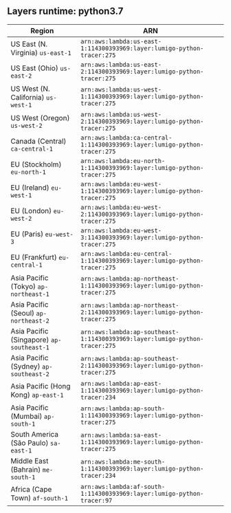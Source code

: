 Layers runtime: python3.7
----
| Region | ARN |
| --- | --- |
|US East (N. Virginia)  `us-east-1`|`arn:aws:lambda:us-east-1:114300393969:layer:lumigo-python-tracer:275`|
|US East (Ohio)  `us-east-2`|`arn:aws:lambda:us-east-2:114300393969:layer:lumigo-python-tracer:275`|
|US West (N. California)  `us-west-1`|`arn:aws:lambda:us-west-1:114300393969:layer:lumigo-python-tracer:275`|
|US West (Oregon)  `us-west-2`|`arn:aws:lambda:us-west-2:114300393969:layer:lumigo-python-tracer:275`|
|Canada (Central)  `ca-central-1`|`arn:aws:lambda:ca-central-1:114300393969:layer:lumigo-python-tracer:275`|
|EU (Stockholm)  `eu-north-1`|`arn:aws:lambda:eu-north-1:114300393969:layer:lumigo-python-tracer:275`|
|EU (Ireland)  `eu-west-1`|`arn:aws:lambda:eu-west-1:114300393969:layer:lumigo-python-tracer:275`|
|EU (London)  `eu-west-2`|`arn:aws:lambda:eu-west-2:114300393969:layer:lumigo-python-tracer:275`|
|EU (Paris)  `eu-west-3`|`arn:aws:lambda:eu-west-3:114300393969:layer:lumigo-python-tracer:275`|
|EU (Frankfurt)  `eu-central-1`|`arn:aws:lambda:eu-central-1:114300393969:layer:lumigo-python-tracer:275`|
|Asia Pacific (Tokyo)  `ap-northeast-1`|`arn:aws:lambda:ap-northeast-1:114300393969:layer:lumigo-python-tracer:275`|
|Asia Pacific (Seoul)  `ap-northeast-2`|`arn:aws:lambda:ap-northeast-2:114300393969:layer:lumigo-python-tracer:275`|
|Asia Pacific (Singapore)  `ap-southeast-1`|`arn:aws:lambda:ap-southeast-1:114300393969:layer:lumigo-python-tracer:275`|
|Asia Pacific (Sydney)  `ap-southeast-2`|`arn:aws:lambda:ap-southeast-2:114300393969:layer:lumigo-python-tracer:275`|
|Asia Pacific (Hong Kong)  `ap-east-1`|`arn:aws:lambda:ap-east-1:114300393969:layer:lumigo-python-tracer:234`|
|Asia Pacific (Mumbai)  `ap-south-1`|`arn:aws:lambda:ap-south-1:114300393969:layer:lumigo-python-tracer:275`|
|South America (São Paulo)  `sa-east-1`|`arn:aws:lambda:sa-east-1:114300393969:layer:lumigo-python-tracer:275`|
|Middle East (Bahrain)  `me-south-1`|`arn:aws:lambda:me-south-1:114300393969:layer:lumigo-python-tracer:234`|
|Africa (Cape Town)  `af-south-1`|`arn:aws:lambda:af-south-1:114300393969:layer:lumigo-python-tracer:97`|
